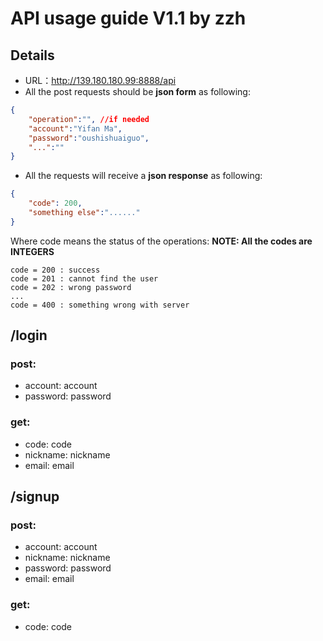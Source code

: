 # API usage guide V1.1 by zzh
## Details
* URL：http://139.180.180.99:8888/api
* All the post requests should be **json form** as following:
```json
{
    "operation":"", //if needed
    "account":"Yifan Ma",
    "password":"oushishuaiguo",
    "...":""
}
```
* All the requests will receive a **json response** as following:
```json
{
    "code": 200,
    "something else":"......"
}
```
Where code means the status of the operations:
**NOTE: All the codes are INTEGERS**
```
code = 200 : success
code = 201 : cannot find the user
code = 202 : wrong password
...
code = 400 : something wrong with server
```

## /login
### post:
* account: account
* password: password

### get:
* code: code
* nickname: nickname
* email: email


## /signup
### post:
* account: account
* nickname: nickname
* password: password
* email: email

### get:
* code: code
